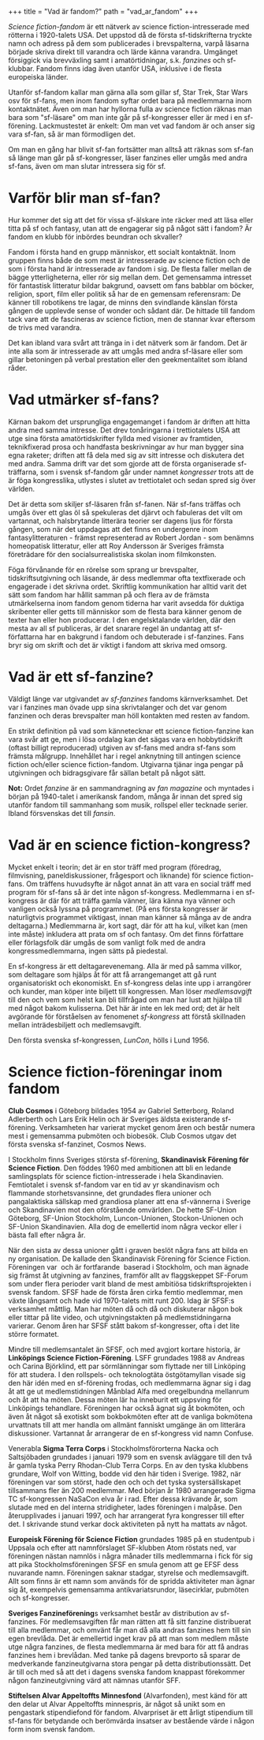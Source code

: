 +++
title = "Vad är fandom?"
path = "vad_ar_fandom"
+++

_Science fiction-fandom_ är ett nätverk av science fiction-intresserade med
rötterna i 1920-talets USA. Det uppstod då de första sf-tidskrifterna tryckte
namn och adress på dem som publicerades i brevspalterna, varpå läsarna
började skriva direkt till varandra och lärde känna varandra. Umgänget
försiggick via brevväxling samt i amatörtidningar, s.k. _fanzines_ och
sf-klubbar. Fandom finns idag även utanför USA, inklusive i de flesta
europeiska länder.

Utanför sf-fandom kallar man gärna alla som gillar sf, Star Trek, Star Wars
osv för sf-fans, men inom fandom syftar ordet bara på medlemmarna inom
kontaktnätet. Även om man har hyllorna fulla av science fiction räknas man
bara som "sf-läsare" om man inte går på sf-kongresser eller är med i en
sf-förening. Lackmustestet är enkelt: Om man vet vad fandom är och anser sig
vara sf-fan, så är man förmodligen det.

Om man en gång har blivit sf-fan fortsätter man alltså att räknas som sf-fan
så länge man går på sf-kongresser, läser fanzines eller umgås med andra
sf-fans, även om man slutar intressera sig för sf.

# Varför blir man sf-fan?

Hur kommer det sig att det för vissa sf-älskare inte räcker med att läsa
eller titta på sf och fantasy, utan att de engagerar sig på något sätt i
fandom? Är fandom en klubb för inbördes beundran och skvaller?

Fandom i första hand en grupp människor, ett socialt kontaktnät. Inom gruppen
finns både de som mest är intresserade av science fiction och de som i första
hand är intresserade av fandom i sig. De flesta faller mellan de bägge
ytterligheterna, eller rör sig mellan dem. Det gemensamma intresset för
fantastisk litteratur bildar bakgrund, oavsett om fans babblar om böcker,
religion, sport, film eller politik så har de en gemensam referensram: De
känner till robotikens tre lagar, de minns den svindlande känslan första
gången de upplevde sense of wonder och sådant där. De hittade till fandom
tack vare att de fascineras av science fiction, men de stannar kvar eftersom
de trivs med varandra.

Det kan ibland vara svårt att tränga in i det nätverk som är fandom. Det är
inte alla som är intresserade av att umgås med andra sf-läsare eller som
gillar betoningen på verbal prestation eller den geekmentalitet som ibland
råder.

# Vad utmärker sf-fans?

Kärnan bakom det ursprungliga engagemanget i fandom är driften att hitta
andra med samma intresse. Det drev tonåringarna i trettiotalets USA att utge
sina första amatörtidskrifter fyllda med visioner av framtiden, teknikfixerad
prosa och handfasta beskrivningar av hur man bygger sina egna raketer;
driften att få dela med sig av sitt intresse och diskutera det med andra.
Samma drift var det som gjorde att de första organiserade sf-träffarna, som i
svensk sf-fandom går under namnet _kongresser_ trots att de är föga
kongresslika, utlystes i slutet av trettiotalet och sedan spred sig över
världen.

Det är detta som skiljer sf-läsaren från sf-fanen. När sf-fans träffas och
umgås över ett glas öl så spekuleras det djärvt och fabuleras det vilt om
vartannat, och halsbrytande litterära teorier ser dagens ljus för första
gången, som när det uppdagas att det finns en undergenre inom
fantasylitteraturen - främst representerad av Robert Jordan - som benämns
homeopatisk litteratur, eller att Roy Andersson är Sveriges främsta
företrädare för den socialsurrealistiska skolan inom filmkonsten.

Föga förvånande för en rörelse som sprang ur brevspalter, tidskriftsutgivning
och läsande, är dess medlemmar ofta textfixerade och engagerade i det skrivna
ordet. Skriftlig kommunikation har alltid varit det sätt som fandom har
hållit samman på och flera av de främsta utmärkelserna inom fandom genom
tiderna har varit avsedda för duktiga skribenter eller getts till människor
som de flesta bara känner genom de texter han eller hon producerar. I den
engelsktalande världen, där den mesta av all sf publiceras, är det snarare
regel än undantag att sf-författarna har en bakgrund i fandom och debuterade
i sf-fanzines. Fans bryr sig om skrift och det är viktigt i fandom att skriva
med omsorg.

# Vad är ett sf-fanzine?

Väldigt länge var utgivandet av _sf-fanzines_ fandoms kärnverksamhet. Det var
i fanzines man övade upp sina skrivtalanger och det var genom fanzinen och
deras brevspalter man höll kontakten med resten av fandom.

En strikt definition på vad som kännetecknar ett science fiction-fanzine kan
vara svår att ge, men i lösa ordalag kan det sägas vara en hobbytidskrift
(oftast billigt reproducerad) utgiven av sf-fans med andra sf-fans som
främsta målgrupp. Innehållet har i regel anknytning till antingen science
fiction och/eller science fiction-fandom. Utgivarna tjänar inga pengar på
utgivningen och bidragsgivare får sällan betalt på något sätt.

**Not:** Ordet _fanzine_ är en sammandragning av _fan magazine_ och myntades
i början på 1940-talet i amerikansk fandom, många år innan det spred sig
utanför fandom till sammanhang som musik, rollspel eller tecknade serier.
Ibland försvenskas det till _fansin_.

# Vad är en science fiction-kongress?

Mycket enkelt i teorin; det är en stor träff med program (föredrag,
filmvisning, paneldiskussioner, frågesport och liknande) för science
fiction-fans. Om träffens huvudsyfte är något annat än att vara en social
träff med program för sf-fans så är det inte någon sf-kongress. Medlemmarna i
en sf-kongress är där för att träffa gamla vänner, lära känna nya vänner och
vanligen också lyssna på programmet. (På ens första kongresser är
naturligtvis programmet viktigast, innan man känner så många av de andra
deltagarna.) Medlemmarna är, kort sagt, där för att ha kul, vilket kan (men
inte måste) inkludera att prata om sf och fantasy. Om det finns författare
eller förlagsfolk där umgås de som vanligt folk med de andra
kongressmedlemmarna, ingen sätts på piedestal.

En sf-kongress är ett deltagarevenemang. Alla är med på samma villkor, som
deltagare som hjälps åt för att få arrangemanget att gå runt organisatoriskt
och ekonomiskt. En sf-kongress delas inte upp i arrangörer och kunder, man
köper inte biljett till kongressen. Man löser _medlemsavgift_ till den och
vem som helst kan bli tillfrågad om man har lust att hjälpa till med något
bakom kulisserna. Det här är inte en lek med ord; det är helt avgörande för
förståelsen av fenomenet _sf-kongress_ att förstå skillnaden mellan
inträdesbiljett och medlemsavgift.

Den första svenska sf-kongressen, _LunCon_, hölls i Lund 1956.

# Science fiction-föreningar inom fandom

**Club Cosmos** i Göteborg bildades 1954 av Gabriel Setterborg, Roland Adlerberth
och Lars Erik Helin och är Sveriges äldsta existerande sf-förening.
Verksamheten har varierat mycket genom åren och består numera mest i
gemensamma pubmöten och biobesök. Club Cosmos utgav det första svenska
sf-fanzinet, Cosmos News.

I Stockholm finns Sveriges största sf-förening, **Skandinavisk Förening för
Science Fiction**. Den föddes 1960 med ambitionen att bli en ledande
samlingsplats för science fiction-intresserade i hela Skandinavien.
Femtiotalet i svensk sf-fandom var en tid av yr skandinavism och flammande
storhetsvansinne, det grundades flera unioner och pangalaktiska sällskap med
grandiosa planer att ena sf-vännerna i Sverige och Skandinavien mot den
oförstående omvärlden. De hette SF-Union Göteborg, SF-Union Stockholm,
Luncon-Unionen, Stockon-Unionen och SF-Union Skandinavien. Alla dog de
emellertid inom några veckor eller i bästa fall efter några år.

När den sista av dessa unioner gått i graven beslöt några fans att bilda en
ny organisation. De kallade den Skandinavisk Förening för Science Fiction.
Föreningen var ­ och är fortfarande ­ baserad i Stockholm, och man ägnade sig
främst åt utgivning av fanzines, framför allt av flaggskeppet SF-Forum som
under flera perioder varit bland de mest ambitiösa tidskriftsprojekten i
svensk fandom. SFSF hade de första åren cirka femtio medlemmar, men växte
långsamt och hade vid 1970-talets mitt runt 200. Idag är SFSF:s verksamhet
måttlig. Man har möten då och då och diskuterar någon bok eller tittar på
lite video, och utgivningstakten på medlemstidningarna varierar. Genom åren
har SFSF stått bakom sf-kongresser, ofta i det lite större formatet.

Mindre till medlemsantalet än SFSF, och med avgjort kortare historia, är
**Linköpings Science Fiction-Förening**. LSFF grundades 1988 av Andreas och
Carina Björklind, ett par sörmlänningar som flyttade ner till Linköping för
att studera. I den rollspels- och teknologtäta östgötamyllan visade sig den
här idén med en sf-förening frodas, och medlemmarna ägnar sig i dag åt att ge
ut medlemstidningen Månblad Alfa med oregelbundna mellanrum och åt att ha
möten. Dessa möten lär ha inneburit ett uppsving för Linköpings tehandlare.
Föreningen har också ägnat sig åt bokmöten, och även åt något så exotiskt som
bokbokmöten efter att de vanliga bokmötena urvattnats till att mer handla om
allmänt fanniskt umgänge än om litterära diskussioner. Vartannat år
arrangerar de en sf-kongress vid namn Confuse.

Venerabla **Sigma Terra Corps** i Stockholmsförorterna Nacka och Saltsjöbaden
grundades i januari 1979 som en svensk avläggare till den två år gamla tyska
Perry Rhodan-Club Terra Corps. En av den tyska klubbens grundare, Wolf von
Witting, bodde vid den här tiden i Sverige. 1982, när föreningen var som
störst, hade den och och det tyska systersällskapet tillsammans fler än 200
medlemmar. Med början år 1980 arrangerade Sigma TC sf-kongressen NaSaCon elva
år i rad. Efter dessa krävande år, som slutade med en del interna
stridigheter, lades föreningen i malpåse. Den återupplivades i januari 1997,
och har arrangerat fyra kongresser till efter det. I skrivande stund verkar
dock aktiviteten på nytt ha mattats av något.

**Europeisk Förening för Science Fiction** grundades 1985 på en studentpub
i Uppsala och efter att namnförslaget SF-klubben Atom röstats ned, var
föreningen nästan namnlös i några månader tills medlemmarna i fick för sig
att pika Stockholmsföreningen SFSF en smula genom att ge EFSF dess nuvarande
namn. Föreningen saknar stadgar, styrelse och medlemsavgift. Allt som finns
är ett namn som används för de spridda aktiviteter man ägnar sig åt,
exempelvis gemensamma antikvariatsrundor, läsecirklar, pubmöten och
sf-kongresser.

**Sveriges Fanzineförening**s verksamhet består av distribution av sf-fanzines.
För medlemsavgiften får man rätten att få sitt fanzine distribuerat till alla
medlemmar, och omvänt får man då alla andras fanzines hem till sin egen
brevlåda. Det är emellertid inget krav på att man som medlem måste utge några
fanzines, de flesta medlemmarna är med bara för att få andras fanzines hem i
brevlådan. Med tanke på dagens brevporto så sparar de medverkande
fanzineutgivarna stora pengar på detta distributionssätt. Det är till och med
så att det i dagens svenska fandom knappast förekommer någon fanzineutgivning
värd att nämnas utanför SFF.

**Stiftelsen Alvar Appeltoffts Minnesfond** (Alvarfonden), mest känd för att den
delar ut Alvar Appeltoffts minnespris, är något så unikt som en pengastark
stipendiefond för fandom. Alvarpriset är ett årligt stipendium till sf-fans
för betydande och berömvärda insatser av bestående värde i någon form inom
svensk fandom.

